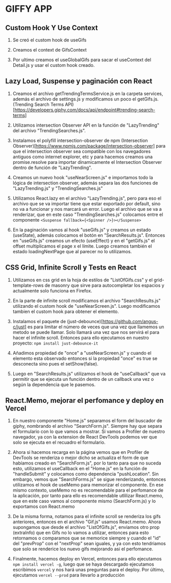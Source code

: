 # GIFFY APP

## Custom Hook Y Use Context

1. Se creó el custom hook de useGifs

2. Creamos el context de GifsContext

3. Por ultimo creamos el useGlobalGifs para sacar el useContext del Detail.js y usar el custom hook creado.

## Lazy Load, Suspense y paginación con React

1. Creamos el archivo getTrendingTermsService.js en la carpeta services, además el archivo de settings.js y modificamos un poco el getGifs.js. (Trending Search Terms API) [https://developers.giphy.com/docs/api/endpoint#trending-search-terms]

2. Utilizamos intersection Observer API en la función de "LazyTrending" del archivo "TrendingSearches.js".

3. Instalamos el polyfill intersection-observer de npm (Intersection Observer)[https://www.npmjs.com/package/intersection-observer] para que el intersection observer sea compatible con los navegadores antiguos como internet explorer, etc y para hacemos creamos una promise.resolve para importar dinamicamente el Intersection Observer dentro de función de "LazyTrending".

4. Creamos un nuevo hook "useNearScreen.js" e importamos todo la lógica de intersection observer, además separa las dos funciones de "LazyTrending.js" y "TrendingSearches.js"

5. Utilizamos React.lazy en el archivo "LazyTrending.js", pero para eso el archivo que se va importar tiene que estar exportado por default, sino no va a funcionar y nos marcará un error. Luego el archivo que se va a renderizar, que en este caso "TrendingSearches.js" colocamos entre el componente `<Suspense fallback={<Spinner />}></Suspense>`

6. En la paginación vamos al hook "useGifs.js" y creamos un estado (useState), además colocamos el botón en "SearchResults.js". Entonces en "useGifs.js" creamos un efecto (useEffect) y en el "getGifs.js" el offset multiplicamos el page x el límite. Luego creamos también el estado loadingNextPage que al parecer no lo utilizamos.

## CSS Grid, Infinite Scroll y Tests en React

1. Utilizamos en css grid en la hoja de estilos de "ListOfGifs.css" y el grid-template-rows de masonry que sirve para autocompletar los espacios y actualmente solo funciona en Firefox.

2. En la parte de infinite scroll modificamos el archivo "SearchResults.js" utilizando el custom hook de "useNearScreen.js". Luego modificamos tambien el custom hook para obtener el elemento.

3. Instalamos el paquete de (just-debounce)[https://github.com/angus-c/just] es para limitar el número de veces que una vez que llamemos un metodo se puede llamar. Solo llamará una vez que nos servirá el para hacer el infinite scroll. Entonces para ello ejecutamos en nuestro proyecto: `npm install just-debounce-it`

4. Añadimos propiedad de "once" a "useNearScreen.js" y cuando el elemento esta observado entonces si la propiedad "once" es true se desconecta sino pues el setShow(false).

5. Luego en "SearchResults.js" utilizamos el hook de "useCallback" que va permitir que se ejecuta un función dentro de un callback una vez o según la dependencia que le pasemos.

## React.Memo, mejorar el perfomance y deploy en Vercel

1. En nuestro componente "Home.js" separamos el form del buscador de giphy, nombrando el archivo "SearchForm.js". Siempre hay que separa el formulario con lo que vamos a mostrar. Si vamos a Profiler de nuestro navegador, ya con la extension de React DevTools podemos ver que solo se ejecuta en el recuadro el formulario.

2. Ahora si hacemos recarga en la página vemos que en Profiler de DevTools se renderiza o mejor dicho se actualiza el form de que habíamos creado en "SearchForm.js", por lo tanto para que no suceda esto, utilizamos el useCallback en el "Home.js" en la función de "handleSubmit" y colocamos como dependencia "pushLocation". Sin embargo, vemos que "SearchForms.js" se sigue renderizando, entonces utilizamos el hook de useMemo para memorizar el componente. En ese mismo contexto, useMemo no es recomendable para el perfomance de la aplicación, por tanto para ello es recomendable utlilizar React.memo, que en este caso vamos al componente mismo (SearchForm.js) y lo exportamos con React.memo

3. De la misma forma, notamos para el infinite scroll se renderiza los gifs anteriores, entonces en el archivo "Gif.js" usamos React.memo. Ahora supongamos que desde el archivo "ListOfGifs.js", enviamos otro prop (extraInfo) que en Gifs no lo vamos a utilizar, entonces para esto retornamos o comparamos que se memorice siempre y cuando el "id" del "prevProp" con el "nextProp" sean iguales, y ya con esto tendriamos que solo se renderice los nuevo gifs mejorando asi el perfomance.

4. Finalmente, hacemos deploy en Vercel, entonces para ello ejecutamos `npm install vercel -g`, luego que se haya descargado ejecutamos escribimos `vercel` y nos hará unas preguntas para el deploy. Por último, ejecutamos `vercel --prod` para llevarlo a producción
